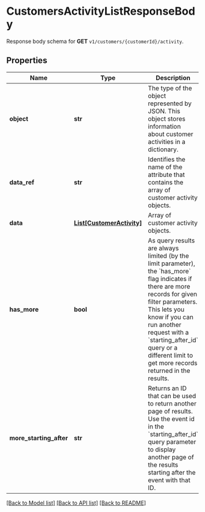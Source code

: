 # CustomersActivityListResponseBody

Response body schema for **GET** `v1/customers/{customerId}/activity`.

## Properties
Name | Type | Description | Notes
------------ | ------------- | ------------- | -------------
**object** | **str** | The type of the object represented by JSON. This object stores information about customer activities in a dictionary. | [optional] [default to 'list']
**data_ref** | **str** | Identifies the name of the attribute that contains the array of customer activity objects. | [optional] [default to 'data']
**data** | [**List[CustomerActivity]**](CustomerActivity.md) | Array of customer activity objects. | [optional] 
**has_more** | **bool** | As query results are always limited (by the limit parameter), the &#x60;has_more&#x60; flag indicates if there are more records for given filter parameters. This lets you know if you can run another request with a &#x60;starting_after_id&#x60; query or a different limit to get more records returned in the results. | [optional] 
**more_starting_after** | **str** | Returns an ID that can be used to return another page of results. Use the event id in the &#x60;starting_after_id&#x60; query parameter to display another page of the results starting after the event with that ID. | [optional] 

[[Back to Model list]](../README.md#documentation-for-models) [[Back to API list]](../README.md#documentation-for-api-endpoints) [[Back to README]](../README.md)


